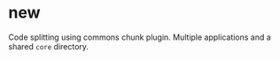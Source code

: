 # new

Code splitting using commons chunk plugin. Multiple applications and a shared `core` directory.
